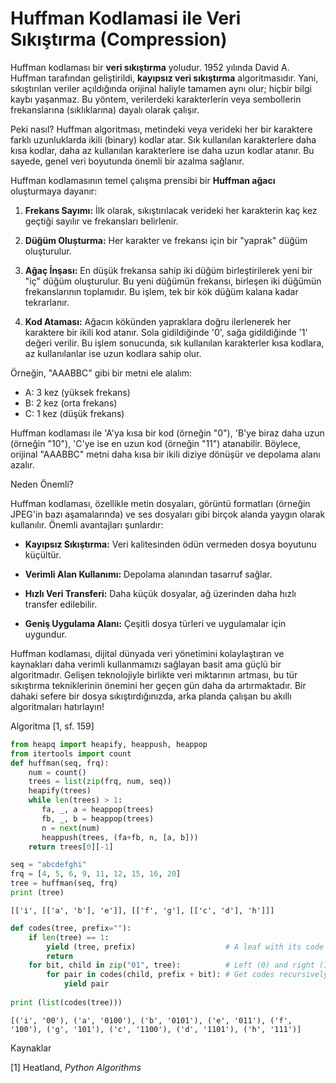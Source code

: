 # Huffman Kodlamasi ile Veri Sıkıştırma (Compression)

Huffman kodlaması bir **veri sıkıştırma** yoludur.  1952 yılında David
A. Huffman tarafından geliştirildi, **kayıpsız veri sıkıştırma**
algoritmasıdır. Yani, sıkıştırılan veriler açıldığında orijinal
haliyle tamamen aynı olur; hiçbir bilgi kaybı yaşanmaz. Bu yöntem,
verilerdeki karakterlerin veya sembollerin frekanslarına
(sıklıklarına) dayalı olarak çalışır.

Peki nasıl? Huffman algoritması, metindeki veya verideki her bir
karaktere farklı uzunluklarda ikili (binary) kodlar atar. Sık
kullanılan karakterlere daha kısa kodlar, daha az kullanılan
karakterlere ise daha uzun kodlar atanır. Bu sayede, genel veri
boyutunda önemli bir azalma sağlanır.

Huffman kodlamasının temel çalışma prensibi bir **Huffman ağacı**
oluşturmaya dayanır:

1.  **Frekans Sayımı:** İlk olarak, sıkıştırılacak verideki her
karakterin kaç kez geçtiği sayılır ve frekansları belirlenir.

2.  **Düğüm Oluşturma:** Her karakter ve frekansı için bir "yaprak"
düğüm oluşturulur.

3.  **Ağaç İnşası:** En düşük frekansa sahip iki düğüm birleştirilerek
yeni bir "iç" düğüm oluşturulur. Bu yeni düğümün frekansı, birleşen
iki düğümün frekanslarının toplamıdır. Bu işlem, tek bir kök düğüm
kalana kadar tekrarlanır.

4.  **Kod Ataması:** Ağacın kökünden yapraklara doğru ilerlenerek her
karaktere bir ikili kod atanır. Sola gidildiğinde '0', sağa
gidildiğinde '1' değeri verilir. Bu işlem sonucunda, sık kullanılan
karakterler kısa kodlara, az kullanılanlar ise uzun kodlara sahip
olur.

Örneğin, "AAABBC" gibi bir metni ele alalım:

* A: 3 kez (yüksek frekans)
* B: 2 kez (orta frekans)
* C: 1 kez (düşük frekans)

Huffman kodlaması ile 'A'ya kısa bir kod (örneğin "0"), 'B'ye biraz
daha uzun (örneğin "10"), 'C'ye ise en uzun kod (örneğin "11")
atanabilir. Böylece, orijinal "AAABBC" metni daha kısa bir ikili
diziye dönüşür ve depolama alanı azalır.

Neden Önemli?

Huffman kodlaması, özellikle metin dosyaları, görüntü formatları
(örneğin JPEG'in bazı aşamalarında) ve ses dosyaları gibi birçok
alanda yaygın olarak kullanılır. Önemli avantajları şunlardır:

* **Kayıpsız Sıkıştırma:** Veri kalitesinden ödün vermeden dosya
    boyutunu küçültür.

* **Verimli Alan Kullanımı:** Depolama alanından tasarruf sağlar.

* **Hızlı Veri Transferi:** Daha küçük dosyalar, ağ üzerinden daha
    hızlı transfer edilebilir.

* **Geniş Uygulama Alanı:** Çeşitli dosya türleri ve uygulamalar için
    uygundur.

Huffman kodlaması, dijital dünyada veri yönetimini kolaylaştıran ve
kaynakları daha verimli kullanmamızı sağlayan basit ama güçlü bir
algoritmadır. Gelişen teknolojiyle birlikte veri miktarının artması,
bu tür sıkıştırma tekniklerinin önemini her geçen gün daha da
artırmaktadır. Bir dahaki sefere bir dosya sıkıştırdığınızda, arka
planda çalışan bu akıllı algoritmaları hatırlayın!

Algoritma [1, sf. 159]

```python
from heapq import heapify, heappush, heappop
from itertools import count
def huffman(seq, frq):
    num = count()
    trees = list(zip(frq, num, seq))
    heapify(trees)
    while len(trees) > 1:
       fa, _, a = heappop(trees)
       fb, _, b = heappop(trees)
       n = next(num)
       heappush(trees, (fa+fb, n, [a, b]))
    return trees[0][-1]

seq = "abcdefghi"
frq = [4, 5, 6, 9, 11, 12, 15, 16, 20]
tree = huffman(seq, frq)
print (tree)
```

```
[['i', [['a', 'b'], 'e']], [['f', 'g'], [['c', 'd'], 'h']]]
```

```python
def codes(tree, prefix=""):
    if len(tree) == 1:
        yield (tree, prefix)                    # A leaf with its code
        return
    for bit, child in zip("01", tree):          # Left (0) and right (1)
        for pair in codes(child, prefix + bit): # Get codes recursively
            yield pair
	    
print (list(codes(tree)))
```

```
[('i', '00'), ('a', '0100'), ('b', '0101'), ('e', '011'), ('f', '100'), ('g', '101'), ('c', '1100'), ('d', '1101'), ('h', '111')]
```

Kaynaklar

[1] Heatland, *Python Algorithms*


